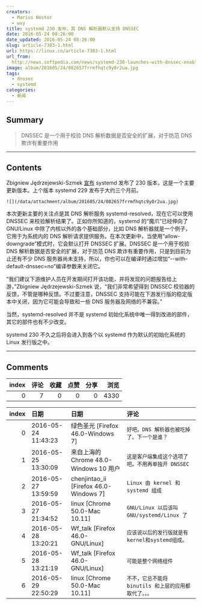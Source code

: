 ```yaml
---
creators:
  - Marius Nestor
  - wxy
title: systemd 230 发布，其 DNS 解析器默认支持 DNSSEC
date: 2016-05-24 08:26:00
date_updated: 2016-05-24 08:26:00
slug: article-7383-1.html
url: https://linux.cn/article-7383-1.html
url_from: 
  http://news.softpedia.com/news/systemd-230-launches-with-dnssec-enabled-by-default-in-systemd-resolved-more-504339.shtml
image: album/201605/24/082657frrmfhqtc9y0r2ua.jpg
tags:
  - dnssec
  - systemd
categories:
  - 新闻
---
```


## Summary

> DNSSEC 是一个用于校验 DNS 解析数据是否安全的扩展，对于防范 DNS 欺诈有重要作用

***

<!-- more -->

## Contents

Zbigniew Jędrzejewski-Szmek [宣布](https://lists.freedesktop.org/archives/systemd-devel/2016-May/036583.html) systemd 发布了 230 版本，这是一个主要更新版本。上个版本 systemd 229 发布于大约三个月前。

`![](/data/attachment/album/201605/24/082657frrmfhqtc9y0r2ua.jpg)`

本次更新主要的关注点是其 DNS 解析服务 systemd-resolved，现在它可以使用 DNSSEC 来校验解析结果了。正如你所知道的，systemd 的“魔爪”已经伸向了 GNU/Linux 中除了内核以外的各个基础部分，比如 DNS 解析器就是一个例子，它用于为系统内的 DNS 解析请求提供服务。在本次更新中，当使用“allow-downgrade”模式时，它会默认打开 DNSSEC 扩展。DNSSEC 是一个用于校验 DNS 解析数据是否安全的扩展，对于防范 DNS 欺诈有重要作用，只是到目前为止还有不少 DNS 服务器尚未支持，所以，你也可以在编译时通过增加“--with-default-dnssec=no”编译参数来关闭它。

“我们建议下游维护人员在开发期间打开该功能，并将发现的问题报告给上游，”Zbigniew Jędrzejewski-Szmek 说，“我们非常希望得到 DNSSEC 校验器的反馈，不管是哪种反馈。不过要注意，DNSSEC 支持可能在下游发行版的稳定版本中关闭，因为它可能会导致和一些 DNS 服务器及网络的不兼容。”

当然，systemd-resolved 并不是 systemd 初始化系统中唯一得到改进的部件，其它的部件也有不少改变。

systemd 230 不久之后将会进入到各个以 systemd 作为默认的初始化系统的 Linux 发行版之中。

***

## Comments


|   index |   评论 |   收藏 |   点赞 |   分享 |   浏览 |
|--------:|-------:|-------:|-------:|-------:|-------:|
|       0 |      7 |      0 |      0 |      0 |   4330 |

|   index | 日期                | 日期                                   | 评论                                                   |
|--------:|:--------------------|:---------------------------------------|:-------------------------------------------------------|
|       0 | 2016-05-24 11:43:23 | 绿色圣光 [Firefox 46.0-Windows 7]      | `好吧。DNS 解析器也被吃掉了。下一个是谁？`             |
|       1 | 2016-05-25 13:30:09 | 来自上海的 Chrome 48.0-Windows 10 用户 | `这是客户端集成这个选项了吧。不用再单独开 DNSSEC`      |
|       2 | 2016-05-27 13:59:59 | chenjintao_ii [Firefox 46.0-Windows 7] | `Linux 由 kernel 和 systemd 组成`                      |
|       3 | 2016-05-27 21:34:52 | linux [Chrome 50.0-Mac 10.11]          | `GNU/Linux 以后该叫 GNU/systemd/Linux 了`              |
|       4 | 2016-05-28 13:20:21 | Wf_talk [Firefox 46.0-GNU/Linux]       | `应该说以后的发行版就是有kernel和systemd组成。`        |
|       5 | 2016-05-28 13:21:19 | Wf_talk [Firefox 46.0-GNU/Linux]       | `可能是整个网络组件`                                   |
|       6 | 2016-05-29 22:50:29 | linux [Chrome 50.0-Mac 10.11]          | `不不，它总不能将 binutils 和上层的应用都取代了。。。` |
